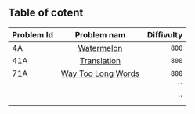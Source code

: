 ## Table of cotent

| Problem Id |      Problem nam     | Diffivulty|
| ---------- |:--------------------:| -----------:|
| 4A | [Watermelon](https://codeforces.com/problemset/problem/4/A) | `800`  |
|41A|[Translation](https://codeforces.com/problemset/problem/41/A)| `800` |
|71A|[Way Too Long Words](https://codeforces.com/problemset/problem/71/A)|`800`|
||[]()|``|
||[]()|``|